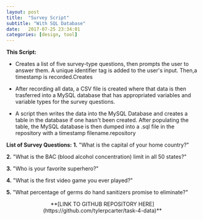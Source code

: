 ```yaml
---
layout: post
title:  "Survey Script"
subtitle: "With SQL Database"
date:   2017-07-25 23:34:01
categories: [design, tool]
---
```

**This Script:**

* Creates a list of five survey-type questions, then prompts the user to answer them. A unique identifier tag is added to the user's input. Then,a timestamp is recorded.Creates

* After recording all data, a CSV file is created where that data is then trasferred into a MySQL database that has appropriated variables and variable types for the survey questions. 

* A script then writes the data into the MySQL Database and creates a table in the database if one hasn't been created. After populating the table, the MySQL database is then dumped into a .sql file in the
repository with a timestamp filename.repository






**List of Survey Questions:**
**1.** "What is the capital of your home country?"

**2.** "What is the BAC (blood alcohol concentration) limit in all 50 states?"

**3.** "Who is your favorite superhero?"

**4.** "What is the first video game you ever played?"

**5.** "What percentage of germs do hand sanitizers promise to eliminate?"


<p style="text-align: center;">**[LINK TO GITHUB REPOSITORY HERE](https://github.com/tylerpcarter/task-4-data)**</p>

